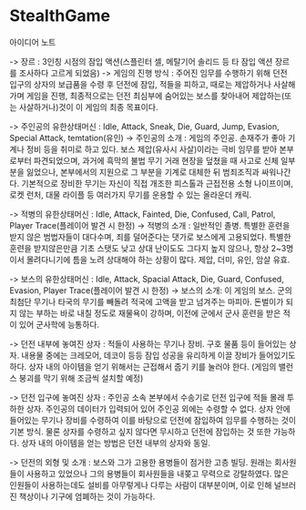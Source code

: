 # StealthGame

아이디어 노트

-> 장르 : 3인칭 시점의 잠입 액션(스플린터 셀, 메탈기어 솔리드 등 타 잠입 액션 장르를 조사하다 고르게 되었음)
-> 게임의 진행 방식 : 주어진 임무를 수행하기 위해 던전 입구의 상자의 보급품을 수령 후 던전에 잠입, 적들을 피하고, 때로는 제압하거나 사살해가며 게임을 진행, 
   최종적으로는 던전 최심부에 숨어있는 보스를 찾아내어 제압하는(또는 사살하거나)것이 이 게임의 최종 목표이다.

-> 주인공의 유한상태머신 : Idle, Attack, Sneak, Die, Guard, Jump, Evasion, Special Attack, temtation(유인)
-> 주인공의 소개 : 게임의 주인공. 손재주가 좋아 기계나 정비 등을 취미로 하고 있다. 보스 제압(유사시 사살)이라는 극비 임무를 받아 본부로부터 파견되었으며, 
   과거에 흑막의 불법 무기 거래 현장을 덮쳤을 때 사고로 신체 일부분을 잃었으나, 본부에서의 지원으로 그 부분을 기계로 대체한 뒤 범죄조직과 싸워나간다.
   기본적으로 장비한 무기는 자신이 직접 개조한 피스톨과 근접전용 소형 나이프이며, 로켓 런처, 대물 라이플 등 여러가지 무기를 운용할 수 있는 올라운더 캐릭. 
   
-> 적병의 유한상태머신 : Idle, Attack, Fainted, Die, Confused, Call, Patrol, Player Trace(플레이어 발견 시 한정)
-> 적병의 소개 : 일반적인 졸병. 특별한 훈련을 받지 않은 범법자들이 대다수며, 죄를 덜어준다는 댓가로 보스에게 고용되었다. 
   특별한 훈련을 받지않은만큼 기초 스탯도 낮고 상대 난이도도 그다지 높지 않으나, 항상 2~3명이서 몰려다니기에 틈을 노려 상대해야 하는 상황이 많다. 제압, 더미, 유인, 암살 유효.
   
-> 보스의 유한상태머신 : Idle, Attack, Spacial Attack, Die, Guard, Confused, Evasion, Player Trace(플레이어 발견 시 한정)
-> 보스의 소개: 이 게임의 보스. 군의 최첨단 무기나 타국의 무기를 빼돌려 적국에 고액을 받고 넘겨주는 마피아.
   돈벌이가 되지 않는 부하는 바로 내칠 정도로 재물욕이 강하며, 이전에 군에서 군사 훈련을 받은 적이 있어 군사학에 능통하다. 

-> 던전 내부에 놓여진 상자 : 적들이 사용하는 무기나 장비. 구호 물품 등이 들어있는 상자. 내용물 중에는 크레모어, 데코이 등등 잠입 성공을 유리하게 이끌 장비가 들어있기도 하다.
   상자 내의 아이템을 얻기 위해서는 근접해서 줍기 키를 눌러야 한다. (게임의 밸런스 붕괴를 막기 위해 조금씩 설치할 예정)
   
-> 던전 입구에 놓여진 상자 : 주인공 소속 본부에서 수송기로 던전 입구에 적들 몰래 투하한 상자. 주인공의 데이터가 입력되어 있어 주인공 외에는 수령할 수 없다.
   상자 안에 들어있는 무기나 장비를 수령하여 이를 바탕으로 던전에 잠입하여 임무를 수행하는 것이 기본 방식. 물론 상자를 수령하고 싶지 않다면 무시하고 던전에 잠입하는 것 또한 가능하다.
   상자 내의 아이템을 얻는 방법은 던전 내부의 상자와 동일.
   
-> 던전의 외형 및 소개 : 보스와 그가 고용한 용병들이 점거한 고층 빌딩. 원래는 회사원들이 사용하고 있었으나 그의 용병들이 회사원들을 내쫒고 무력으로 강탈하였다.
   많은 인원들이 사용하는데도 설비를 아무렇게나 다루는 사람이 대부분이며, 이로 인해 널브러진 책상이나 기구에 엄폐하는 것이 가능하다. 
   
   
   

